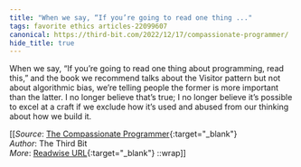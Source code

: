 ```yaml
---
title: "When we say, “If you’re going to read one thing ..."
tags: favorite ethics articles-22099607
canonical: https://third-bit.com/2022/12/17/compassionate-programmer/
hide_title: true
---
```


When we say, “If you’re going to read one thing about programming, read this,” and the book we recommend talks about the Visitor pattern but not about algorithmic bias, we’re telling people the former is more important than the latter. I no longer believe that’s true; I no longer believe it’s possible to excel at a craft if we exclude how it’s used and abused from our thinking about how we build it.


[[_Source_: [The Compassionate Programmer](https://third-bit.com/2022/12/17/compassionate-programmer/){:target="_blank"}<br>
_Author_: The Third Bit<br>
_More_: [Readwise URL](https://readwise.io/open/435797420){:target="_blank"}
::wrap]]